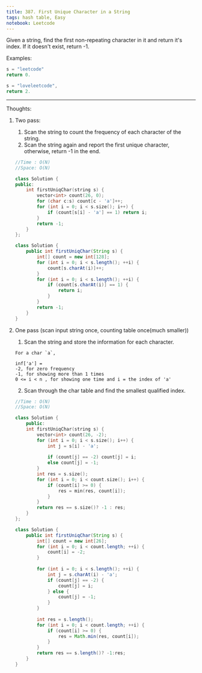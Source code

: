 ```yaml
---
title: 387. First Unique Character in a String
tags: hash table, Easy
notebook: Leetcode
---
```


Given a string, find the first non-repeating character in it and return it's index. If it doesn't exist, return -1.

Examples:

```c++
s = "leetcode"
return 0.

s = "loveleetcode",
return 2.
```

----------
Thoughts:
1. Two pass:
    1. Scan the string to count the frequency of each character of the string.
    2. Scan the string again and report the first unique character, otherwise, return -1 in the end.
    ```c++
    //Time : O(N)
    //Space: O(N)

    class Solution {
    public:
        int firstUniqChar(string s) {
            vector<int> count(26, 0);
            for (char c:s) count[c - 'a']++;
            for (int i = 0; i < s.size(); i++) {
                if (count[s[i] - 'a'] == 1) return i;
            }
            return -1;
        }
    };
    ```

    ```Java
    class Solution {
        public int firstUniqChar(String s) {
            int[] count = new int[128];
            for (int i = 0; i < s.length(); ++i) {
                count[s.charAt(i)]++;
            }
            for (int i = 0; i < s.length(); ++i) {
                if (count[s.charAt(i)] == 1) {
                    return i;
                }
            }
            return -1;
        }
    }
    ```
2. One pass (scan input string once, counting table once(much smaller))
    1. Scan the string and store the information for each character.
    ```
    For a char `a`,

    inf['a'] = 
    -2, for zero frequency
    -1, for showing more than 1 times
    0 <= i < n , for showing one time and i = the index of 'a'
    ```
    2. Scan through the char table and find the smallest qualified index.
    ```c++
    //Time : O(N)
    //Space: O(N)

    class Solution {
        public:
        int firstUniqChar(string s) {
            vector<int> count(26, -2);
            for (int i = 0; i < s.size(); i++) {
                int j = s[i] - 'a';
                
                if (count[j] == -2) count[j] = i;
                else count[j] = -1;
            }
            int res = s.size();
            for (int i = 0; i < count.size(); i++) {
                if (count[i] >= 0) {
                    res = min(res, count[i]);
                }
            }
            return res == s.size()? -1 : res;
        }
    };
    ```

    ```Java
    class Solution {
        public int firstUniqChar(String s) {
            int[] count = new int[26];
            for (int i = 0; i < count.length; ++i) {
                count[i] = -2;
            }
            
            for (int i = 0; i < s.length(); ++i) {
                int j = s.charAt(i) - 'a';
                if (count[j] == -2) {
                    count[j] = i;
                } else {
                    count[j] = -1;
                }
            }
            
            int res = s.length();
            for (int i = 0; i < count.length; ++i) {
                if (count[i] >= 0) {
                    res = Math.min(res, count[i]);
                }
            }
            return res == s.length()? -1:res;
        }
    }
    ```